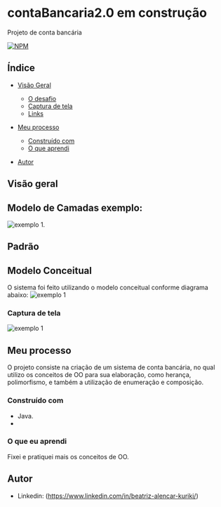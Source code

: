 # contaBancaria2.0 em construção

Projeto de conta bancária

[![NPM](https://img.shields.io/npm/l/react)](https://github.com/BeatrizKuriki/contaBancaria2.0/blob/main/license)




## Índice

- [Visão Geral](#visão-geral)
  - [O desafio](#the-challenge)
  - [Captura de tela](#captura-de-tela)
  - [Links](#links)
- [Meu processo](#meu-processo)
  - [Construído com](#construído-com)
  - [O que aprendi](#o-que-aprendi)
  
- [Autor](#autor)


## Visão geral
## Modelo de Camadas exemplo: 
![exemplo 1]().

## Padrão


## Modelo Conceitual
O sistema foi feito utilizando o modelo conceitual conforme diagrama abaixo:
![exemplo 1]()


### Captura de tela

![exemplo 1]()



## Meu processo
O projeto consiste na criação de um sistema de conta bancária, no qual utilizo os conceitos de OO para sua elaboração, como herança, polimorfismo, e também a utilização de enumeração e composição.



### Construído com

- Java.
-


### O que eu aprendi
Fixei e pratiquei mais os conceitos de OO.





## Autor


- Linkedin: (https://www.linkedin.com/in/beatriz-alencar-kuriki/)


